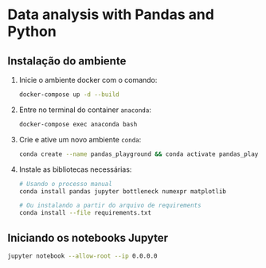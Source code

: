 # Data analysis with Pandas and Python

## Instalação do ambiente

1. Inicie o ambiente docker com o comando:
   ```bash
   docker-compose up -d --build
   ```
2. Entre no terminal do container `anaconda`:
   ```bash
   docker-compose exec anaconda bash
   ```
3. Crie e ative um novo ambiente `conda`:
   ```bash
   conda create --name pandas_playground && conda activate pandas_playground
   ```
4. Instale as bibliotecas necessárias:
   ```bash
   # Usando o processo manual
   conda install pandas jupyter bottleneck numexpr matplotlib

   # Ou instalando a partir do arquivo de requirements
   conda install --file requirements.txt
   ```

## Iniciando os notebooks Jupyter

```bash
jupyter notebook --allow-root --ip 0.0.0.0
```
